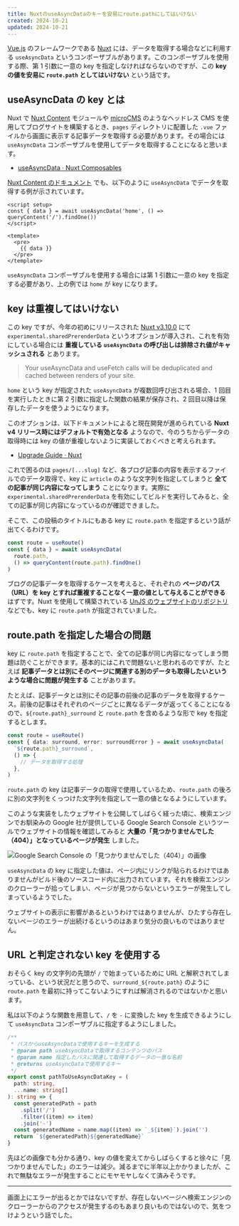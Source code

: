 ```yaml
---
title: NuxtのuseAsyncDataのキーを安易にroute.pathにしてはいけない
created: 2024-10-21
updated: 2024-10-21
---
```


[Vue.js](https://ja.vuejs.org/) のフレームワークである [Nuxt](https://nuxt.com/) には、データを取得する場合などに利用する `useAsyncData` というコンポーザブルがあります。このコンポーザブルを使用する際、第 1 引数に一意の key を指定しなければならないのですが、この **key の値を安易に `route.path` としてはいけない** という話です。

## useAsyncData の key とは

Nuxt で [Nuxt Content](https://content.nuxt.com/) モジュールや [microCMS](https://microcms.io/) のようなヘッドレス CMS を使用してブログサイトを構築するとき、`pages` ディレクトリに配置した `.vue` ファイルから画面に表示する記事データを取得する必要があります。その場合には `useAsyncData` コンポーザブルを使用してデータを取得することになると思います。

- [useAsyncData · Nuxt Composables](https://nuxt.com/docs/api/composables/use-async-data)

[Nuxt Content のドキュメント](https://content.nuxt.com/composables/query-content) でも、以下のように `useAsyncData` でデータを取得する例が示されています。

```vue
<script setup>
const { data } = await useAsyncData('home', () => queryContent('/').findOne())
</script>

<template>
  <pre>
    {{ data }}
  </pre>
</template>
```

`useAsyncData` コンポーザブルを使用する場合には第 1 引数に一意の key を指定する必要があり、上の例では `home` が key になります。

## key は重複してはいけない

この key ですが、今年の初めにリリースされた [Nuxt v3.10.0](https://github.com/nuxt/nuxt/releases/tag/v3.10.0) にて `experimental.sharedPrerenderData` というオプションが導入され、これを有効にしている場合には **重複している `useAsyncData` の呼び出しは排除され値がキャッシュされる** とあります。

> Your useAsyncData and useFetch calls will be deduplicated and cached between renders of your site.

`home` という key が指定された `useAsyncData` が複数回呼び出される場合、1 回目を実行したときに第 2 引数に指定した関数の結果が保存され、2 回目以降は保存したデータを使うようになります。

このオプションは、以下ドキュメントによると現在開発が進められている **Nuxt v4 リリース時にはデフォルトで有効となる** ようなので、今のうちからデータの取得時には key の値が重複しないように実装しておくべきと考えられます。

- [Upgrade Guide · Nuxt](https://nuxt.com/docs/getting-started/upgrade#shared-prerender-data)

これで困るのは `pages/[...slug]` など、各ブログ記事の内容を表示するファイルでのデータ取得で、key に `article` のような文字列を指定してしまうと **全ての記事が同じ内容になってしまう** ことになります。実際に `experimental.sharedPrerenderData` を有効にしてビルドを実行してみると、全ての記事が同じ内容になっているのが確認できました。

そこで、この投稿のタイトルにもある key に `route.path` を指定するという話が出てくるわけです。

```ts
const route = useRoute()
const { data } = await useAsyncData(
  route.path,
  () => queryContent(route.path).findOne()
)
```

ブログの記事データを取得するケースを考えると、それぞれの **ページのパス（URL）を key とすれば重複することなく一意の値として与えることができる** はずです。Nuxt を使用して構築されている [UnJS のウェブサイトのリポジトリ](https://github.com/unjs/website/blob/93e9f730028859fdde8afc704496f2c30ca27f0f/pages/blog/%5B...slug%5D.vue) などでも、key に `route.path` が指定されていました。

## route.path を指定した場合の問題

key に `route.path` を指定することで、全ての記事が同じ内容になってしまう問題は防ぐことができます。基本的にはこれで問題ないと思われるのですが、たとえば **記事データとは別にそのページに関連する別のデータも取得したいというような場合に問題が発生する** ことがあります。

たとえば、記事データとは別にその記事の前後の記事のデータを取得するケース。前後の記事はそれぞれのページごとに異なるデータが返ってくることになるので、`${route.path}_surround` と `route.path` を含めるような形で key を指定するとします。

```ts
const route = useRoute()
const { data: surround, error: surroundError } = await useAsyncData(
  `${route.path}_surround`,
  () => {
    // データを取得する処理
  },
)
```

`route.path` の key は記事データの取得で使用しているため、`route.path` の後ろに別の文字列をくっつけた文字列を指定して一意の値となるようにしています。

このような実装をしたウェブサイトを公開してしばらく経った頃に、検索エンジンでお馴染みの Google 社が提供している Google Search Console というツールでウェブサイトの情報を確認してみると **大量の「見つかりませんでした（404）」となっているページが発生** しました。

![Google Search Console の「見つかりませんでした（404）」の画像](d1ecf145-ac55-4131-6847-0018a0c50700)

`useAsyncData` の key に指定した値は、ページ内にリンクが貼られるわけではありませんがビルド後のソースコード内に出力されています。それを検索エンジンのクローラーが拾ってしまい、ページが見つからないというエラーが発生してしまっているようでした。

ウェブサイトの表示に影響があるというわけではありませんが、ひたすら存在しないページのエラーが出続けるというのはあまり気分の良いものではありません。

## URL と判定されない key を使用する

おそらく key の文字列の先頭が `/` で始まっているために URL と解釈されてしまっている、という状況だと思うので、`surround_${route.path}` のように `route.path` を最初に持ってこないようにすれば解消されるのではないかと思います。

私は以下のような関数を用意して、`/` を `-` に変換した key を生成できるようにして `useAsyncData` コンポーザブルに指定するようにしました。

```ts
/**
 * パスからuseAsyncDataで使用するキーを生成する
 * @param path useAsyncDataで取得するコンテンツのパス
 * @param name 指定したパスに関連して取得するデータの一意な名前
 * @returns useAsyncDataで使用するキー
 */
export const pathToUseAsyncDataKey = (
  path: string,
  ...name: string[]
): string => {
  const generatedPath = path
    .split('/')
    .filter((item) => item)
    .join('-')
  const generatedName = name.map((item) => `_${item}`).join('')
  return `${generatedPath}${generatedName}`
}
```

先ほどの画像でも分かる通り、key の値を変えてからしばらくすると徐々に「見つかりませんでした」のエラーは減少。減るまでに半年以上かかりましたが、これで無駄なエラーが発生することにモヤモヤしなくて済みそうです。

---

画面上にエラーが出るとかではないですが、存在しないページへ検索エンジンのクローラーからのアクセスが発生するのもあまり良いものではないので、気をつけようという話でした。
